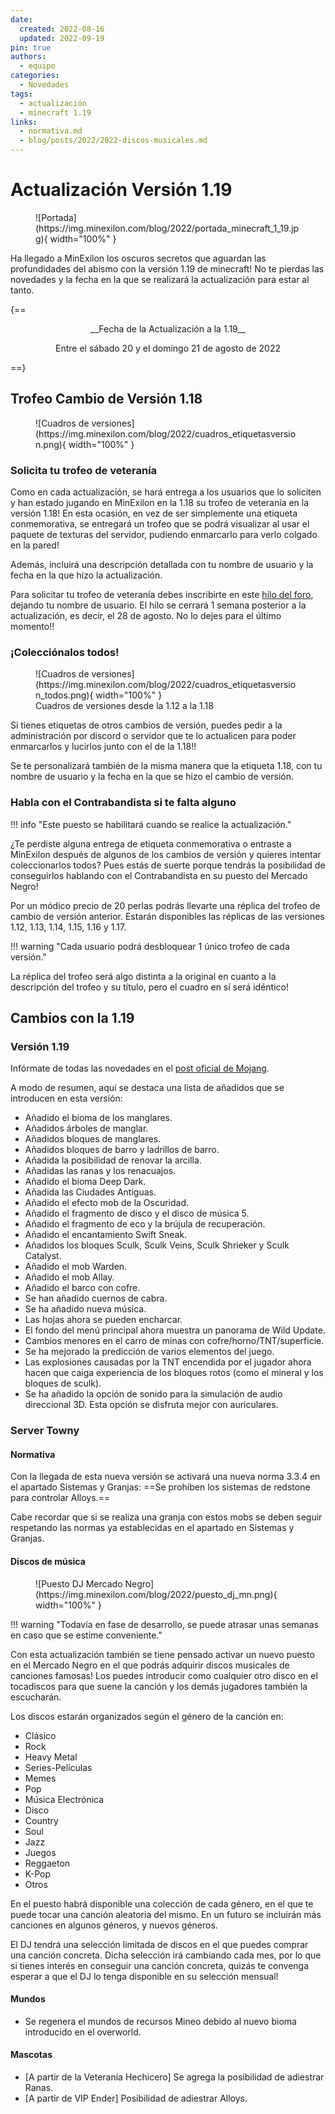 ```yaml
---
date:
  created: 2022-08-16
  updated: 2022-09-19
pin: true
authors:
  - equipo
categories:
  - Novedades
tags:
  - actualización
  - minecraft 1.19
links:
  - normativa.md
  - blog/posts/2022/2022-discos-musicales.md
---
```


# Actualización Versión 1.19

<figure markdown="span">
  ![Portada](https://img.minexilon.com/blog/2022/portada_minecraft_1_19.jpg){ width="100%" }
</figure>

Ha llegado a MinExilon los oscuros secretos que aguardan las profundidades del abismo con la versión 1.19 de minecraft! No te pierdas las novedades y la fecha en la que se realizará la actualización para estar al tanto.

<!-- more -->

{==

<div style="text-align: center;" markdown>
__Fecha de la Actualización a la 1.19__

Entre el sábado 20 y el domingo 21 de agosto de 2022
</div>

==}

## Trofeo Cambio de Versión 1.18

<figure markdown="span">
  ![Cuadros de versiones](https://img.minexilon.com/blog/2022/cuadros_etiquetasversion.png){ width="100%" }
</figure>

### Solicita tu trofeo de veteranía
Como en cada actualización, se hará entrega a los usuarios que lo soliciten y han estado jugando en MinExilon en la 1.18 su trofeo de veteranía en la versión 1.18! En esta ocasión, en vez de ser simplemente una etiqueta conmemorativa, se entregará un trofeo que se podrá visualizar al usar el paquete de texturas del servidor, pudiendo enmarcarlo para verlo colgado en la pared!

Además, incluirá una descripción detallada con tu nombre de usuario y la fecha en la que hizo la actualización.

Para solicitar tu trofeo de veteranía debes inscribirte en este [hilo del foro](https://social.minexilon.com/forums/topic/trofeo-conmemorativo-de-la-1-18/), dejando tu nombre de usuario. El hilo se cerrará 1 semana posterior a la actualización, es decir, el 28 de agosto. No lo dejes para el último momento!!

### ¡Colecciónalos todos!

<figure markdown="span">
  ![Cuadros de versiones](https://img.minexilon.com/blog/2022/cuadros_etiquetasversion_todos.png){ width="100%" }
  <figcaption>Cuadros de versiones desde la 1.12 a la 1.18</figcaption>
</figure>

Si tienes etiquetas de otros cambios de versión, puedes pedir a la administración por discord o servidor que te lo actualicen para poder enmarcarlos y lucirlos junto con el de la 1.18!!

Se te personalizará también de la misma manera que la etiqueta 1.18, con tu nombre de usuario y la fecha en la que se hizo el cambio de versión.

### Habla con el Contrabandista si te falta alguno
!!! info "Este puesto se habilitará cuando se realice la actualización."

¿Te perdiste alguna entrega de etiqueta conmemorativa o entraste a MinExilon después de algunos de los cambios de versión y quieres intentar coleccionarlos todos? Pues estás de suerte porque tendrás la posibilidad de conseguirlos hablando con el Contrabandista en su puesto del Mercado Negro!

Por un módico precio de 20 perlas podrás llevarte una réplica del trofeo de cambio de versión anterior. Estarán disponibles las réplicas de las versiones 1.12, 1.13, 1.14, 1.15, 1.16 y 1.17.

!!! warning "Cada usuario podrá desbloquear 1 único trofeo de cada versión."

La réplica del trofeo será algo distinta a la original en cuanto a la descripción del trofeo y su título, pero el cuadro en sí será idéntico!

## Cambios con la 1.19

### Versión 1.19
Infórmate de todas las novedades en el [post oficial de Mojang](https://feedback.minecraft.net/hc/en-us/articles/6731464524941-Minecraft-Java-Edition-1-19).

A modo de resumen, aquí se destaca una lista de añadidos que se introducen en esta versión:

- Añadido el bioma de los manglares.
- Añadidos árboles de manglar.
- Añadidos bloques de manglares.
- Añadidos bloques de barro y ladrillos de barro.
- Añadida la posibilidad de renovar la arcilla.
- Añadidas las ranas y los renacuajos.
- Añadido el bioma Deep Dark.
- Añadida las Ciudades Antiguas.
- Añadido el efecto mob de la Oscuridad.
- Añadido el fragmento de disco y el disco de música 5.
- Añadido el fragmento de eco y la brújula de recuperación.
- Añadido el encantamiento Swift Sneak.
- Añadidos los bloques Sculk, Sculk Veins, Sculk Shrieker y Sculk Catalyst.
- Añadido el mob Warden.
- Añadido el mob Allay.
- Añadido el barco con cofre.
- Se han añadido cuernos de cabra.
- Se ha añadido nueva música.
- Las hojas ahora se pueden encharcar.
- El fondo del menú principal ahora muestra un panorama de Wild Update.
- Cambios menores en el carro de minas con cofre/horno/TNT/superficie.
- Se ha mejorado la predicción de varios elementos del juego.
- Las explosiones causadas por la TNT encendida por el jugador ahora hacen que caiga experiencia de los bloques rotos (como el mineral y los bloques de sculk).
- Se ha añadido la opción de sonido para la simulación de audio direccional 3D. Esta opción se disfruta mejor con auriculares.

### Server Towny

#### Normativa

Con la llegada de esta nueva versión se activará una nueva norma 3.3.4 en el apartado Sistemas y Granjas: ==Se prohíben los sistemas de redstone para controlar Alloys.==

Cabe recordar que si se realiza una granja con estos mobs se deben seguir respetando las normas ya establecidas en el apartado en Sistemas y Granjas.

#### Discos de música

<figure markdown="span">
  ![Puesto DJ Mercado Negro](https://img.minexilon.com/blog/2022/puesto_dj_mn.png){ width="100%" }
</figure>

!!! warning "Todavía en fase de desarrollo, se puede atrasar unas semanas en caso que se estime conveniente."

Con esta actualización también se tiene pensado activar un nuevo puesto en el Mercado Negro en el que podrás adquirir discos musicales de canciones famosas! Los puedes introducir como cualquier otro disco en el tocadiscos para que suene la canción y los demás jugadores también la escucharán.

Los discos estarán organizados según el género de la canción en:

- Clásico
- Rock
- Heavy Metal
- Series-Películas
- Memes
- Pop
- Música Electrónica
- Disco
- Country
- Soul
- Jazz
- Juegos
- Reggaeton
- K-Pop
- Otros

En el puesto habrá disponible una colección de cada género, en el que te puede tocar una canción aleatoria del mismo. En un futuro se incluirán más canciones en algunos géneros, y nuevos géneros.

El DJ tendrá una selección limitada de discos en el que puedes comprar una canción concreta. Dicha selección irá cambiando cada mes, por lo que si tienes interés en conseguir una canción concreta, quizás te convenga esperar a que el DJ lo tenga disponible en su selección mensual!

#### Mundos

- Se regenera el mundos de recursos Mineo debido al nuevo bioma introducido en el overworld.

#### Mascotas

- [A partir de la Veteranía Hechicero] Se agrega la posibilidad de adiestrar Ranas.
- [A partir de VIP Ender] Posibilidad de adiestrar Alloys.